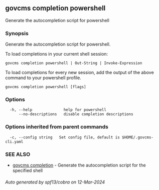 ## govcms completion powershell

Generate the autocompletion script for powershell

### Synopsis

Generate the autocompletion script for powershell.

To load completions in your current shell session:

	govcms completion powershell | Out-String | Invoke-Expression

To load completions for every new session, add the output of the above command
to your powershell profile.


```
govcms completion powershell [flags]
```

### Options

```
  -h, --help              help for powershell
      --no-descriptions   disable completion descriptions
```

### Options inherited from parent commands

```
  -c, --config string   Set config file, default is $HOME/.govcms-cli.yaml
```

### SEE ALSO

* [govcms completion](govcms_completion.md)	 - Generate the autocompletion script for the specified shell

###### Auto generated by spf13/cobra on 12-Mar-2024
